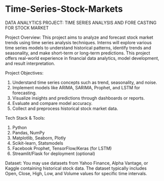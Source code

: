 # Time-Series-Stock-Markets

DATA ANALYTICS PROJECT:
TIME SERIES ANALYSIS
AND FORE CASTING FOR
STOCK MARKET 

Project Overview:
This project aims to analyze and forecast stock market trends using time series analysis techniques.
Interns will explore various time series models to understand historical patterns, identify trends and
seasonality, and make short-term or long-term predictions. This project offers real-world experience in
financial data analytics, model development, and result interpretation.

Project Objectives:
1) Understand time series concepts such as trend, seasonality, and noise.
2) Implement models like ARIMA, SARIMA, Prophet, and LSTM for forecasting.
3) Visualize insights and predictions through dashboards or reports.
4) Evaluate and compare model accuracy.
5) Collect and preprocess historical stock market data.

Tech Stack & Tools:
1) Python
2) Pandas, NumPy
3) Matplotlib, Seaborn, Plotly
4) Scikit-learn, Statsmodels
5) Facebook Prophet, TensorFlow/Keras (for LSTM)
6) Streamlit/Flask for deployment (optional)

Dataset:
You may use datasets from Yahoo Finance, Alpha Vantage, or Kaggle containing historical stock data.
The dataset typically includes Open, Close, High, Low, and Volume values for specific time intervals.

